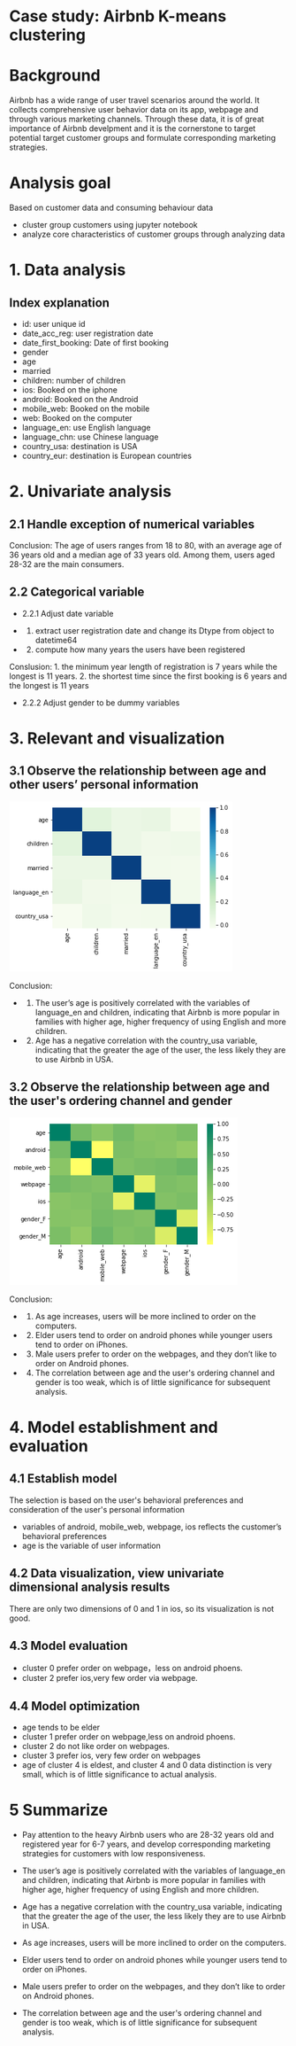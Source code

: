 # Case study: Airbnb K-means clustering 
# Background 
Airbnb has a wide range of user travel scenarios around the world. 
It collects comprehensive user behavior data on its app, webpage and through various marketing channels. 
Through these data, it is of great importance of Airbnb develpment and it is the cornerstone to target potential target customer groups and formulate corresponding marketing strategies.


# Analysis goal 

Based on customer data and consuming behaviour data
* cluster group customers using jupyter notebook
* analyze core characteristics of customer groups through analyzing data 

# 1. Data analysis 
## Index explanation 
* id: user unique id 
* date_acc_reg: user registration date
* date_first_booking: Date of first booking
* gender
* age
* married
* children: number of children 
* ios: Booked on the iphone
* android: Booked on the Android
* mobile_web: Booked on the mobile
* web: Booked on the computer
* language_en: use English language 
* language_chn: use Chinese language 
* country_usa: destination is USA
* country_eur: destination is European countries


# 2. Univariate analysis

## 2.1 Handle exception of numerical variables 
Conclusion: The age of users ranges from 18 to 80, with an average age of 36 years old and a median age of 33 years old. Among them, users aged 28-32 are the main consumers.


## 2.2 Categorical variable
* 2.2.1 Adjust date variable 
- 1. extract user registration date and change its Dtype from object to datetime64
- 2. compute how many years the users have been registered 

Conslusion: 1. the minimum year length of registration is 7 years while the longest is 11 years.
2. the shortest time since the first booking is 6 years and the longest is 11 years

* 2.2.2 Adjust gender to be dummy variables 


# 3. Relevant and visualization

## 3.1 Observe the relationship between age and other users’ personal information
![3.1heatmap-view](img/3.1.png) 

Conclusion: 
 - 1. The user’s age is positively correlated with the variables of language_en and children, indicating that Airbnb is more popular in families with higher age, higher frequency of using English and more children. 

- 2.  Age has a negative correlation with the country_usa variable, indicating that the greater the age of the user, the less likely they are to use Airbnb in USA. 



## 3.2 Observe the relationship between age and the user's ordering channel and gender
![3.2heatmap-view](img/3.2heatmap.png) 

Conclusion: 
- 1. As age increases, users will be more inclined to order on the computers.
- 2. Elder users tend to order on android phones while younger users tend to order on iPhones.
- 3. Male users prefer to order on the webpages, and they don’t like to order on Android phones.
- 4. The correlation between age and the user's ordering channel and gender is too weak, which is of little significance for subsequent analysis.


# 4. Model establishment and evaluation
## 4.1 Establish model 

The selection is based on the user's behavioral preferences and consideration of the user's personal information
- variables of android, mobile_web, webpage, ios reflects the customer’s behavioral preferences
- age is the variable of user information 



## 4.2 Data visualization, view univariate dimensional analysis results

There are only two dimensions of 0 and 1 in ios, so its visualization is not good. 

## 4.3 Model evaluation 

- cluster 0 prefer order on webpage，less on android phoens. 
- cluster 2 prefer ios,very few order via webpage. 
## 4.4 Model optimization

- age tends to be elder 
- cluster 1 prefer order on webpage,less on android phoens.
- cluster 2 do not like order on webpages.
- cluster 3 prefer ios, very few order on webpages
- age of cluster 4 is eldest, and cluster 4 and 0 data distinction is very small, which is of little significance to actual analysis.

# 5 Summarize 
- Pay attention to the heavy Airbnb users who are 28-32 years old and registered year for 6-7 years, and develop corresponding marketing strategies for customers with low responsiveness. 

- The user’s age is positively correlated with the variables of language_en and children, indicating that Airbnb is more popular in families with higher age, higher frequency of using English and more children. 

- Age has a negative correlation with the country_usa variable, indicating that the greater the age of the user, the less likely they are to use Airbnb in USA. 

- As age increases, users will be more inclined to order on the computers.
- Elder users tend to order on android phones while younger users tend to order on iPhones.
- Male users prefer to order on the webpages, and they don’t like to order on Android phones.
- The correlation between age and the user's ordering channel and gender is too weak, which is of little significance for subsequent analysis.
